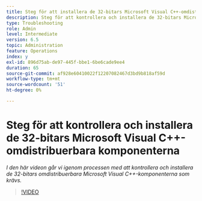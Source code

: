 ```yaml
---
title: Steg för att installera de 32-bitars Microsoft Visual C++-omdistribuerbara komponenterna
description: Steg för att kontrollera och installera de 32-bitars Microsoft Visual C++-omdistribuerbara komponenterna
type: Troubleshooting
role: Admin
level: Intermediate
version: 6.5
topic: Administration
feature: Operations
index: y
exl-id: 896d75ab-de97-445f-bbe1-6be6cade9ee4
duration: 65
source-git-commit: af928e60410022f12207082467d3bd9b818af59d
workflow-type: tm+mt
source-wordcount: '51'
ht-degree: 0%

---
```


# Steg för att kontrollera och installera de 32-bitars Microsoft Visual C++-omdistribuerbara komponenterna

*I den här videon går vi igenom processen med att kontrollera och installera de 32-bitars omdistribuerbara Microsoft Visual C++-komponenterna som krävs.*

>[!VIDEO](https://video.tv.adobe.com/v/335520?quality=12&learn=on)

